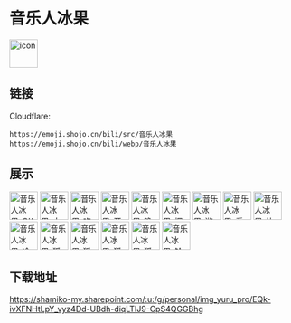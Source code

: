 # 音乐人冰果
<img src="https://emoji.shojo.cn/bili/src/音乐人冰果/icon.png" width="50" height="50" alt="icon">

## 链接
Cloudflare:
```
https://emoji.shojo.cn/bili/src/音乐人冰果
https://emoji.shojo.cn/bili/webp/音乐人冰果
```
## 展示
<img src="https://emoji.shojo.cn/bili/src/音乐人冰果/音乐人冰果-OK.png" width="50" height="50" alt="音乐人冰果-OK">
<img src="https://emoji.shojo.cn/bili/src/音乐人冰果/音乐人冰果-大哭.png" width="50" height="50" alt="音乐人冰果-大哭">
<img src="https://emoji.shojo.cn/bili/src/音乐人冰果/音乐人冰果-吃瓜.png" width="50" height="50" alt="音乐人冰果-吃瓜">
<img src="https://emoji.shojo.cn/bili/src/音乐人冰果/音乐人冰果-开心.png" width="50" height="50" alt="音乐人冰果-开心">
<img src="https://emoji.shojo.cn/bili/src/音乐人冰果/音乐人冰果-晚安.png" width="50" height="50" alt="音乐人冰果-晚安">
<img src="https://emoji.shojo.cn/bili/src/音乐人冰果/音乐人冰果-探头.png" width="50" height="50" alt="音乐人冰果-探头">
<img src="https://emoji.shojo.cn/bili/src/音乐人冰果/音乐人冰果-游泳.png" width="50" height="50" alt="音乐人冰果-游泳">
<img src="https://emoji.shojo.cn/bili/src/音乐人冰果/音乐人冰果-看电影.png" width="50" height="50" alt="音乐人冰果-看电影">
<img src="https://emoji.shojo.cn/bili/src/音乐人冰果/音乐人冰果-比心.png" width="50" height="50" alt="音乐人冰果-比心">
<img src="https://emoji.shojo.cn/bili/src/音乐人冰果/音乐人冰果-冷漠.png" width="50" height="50" alt="音乐人冰果-冷漠">
<img src="https://emoji.shojo.cn/bili/src/音乐人冰果/音乐人冰果-狐狸开心.png" width="50" height="50" alt="音乐人冰果-狐狸开心">
<img src="https://emoji.shojo.cn/bili/src/音乐人冰果/音乐人冰果-狐狸馋嘴.png" width="50" height="50" alt="音乐人冰果-狐狸馋嘴">
<img src="https://emoji.shojo.cn/bili/src/音乐人冰果/音乐人冰果-狐狸哭哭.png" width="50" height="50" alt="音乐人冰果-狐狸哭哭">
<img src="https://emoji.shojo.cn/bili/src/音乐人冰果/音乐人冰果-狐狸生气.png" width="50" height="50" alt="音乐人冰果-狐狸生气">
<img src="https://emoji.shojo.cn/bili/src/音乐人冰果/音乐人冰果-铃铛.png" width="50" height="50" alt="音乐人冰果-铃铛">

## 下载地址

https://shamiko-my.sharepoint.com/:u:/g/personal/img_yuru_pro/EQk-ivXFNHtLpY_vyz4Dd-UBdh-diqLTIJ9-CpS4QGGBhg